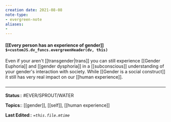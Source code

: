 ```yaml
---
creation date: 2021-08-08
note-type: 
- evergreen-note
aliases:
- 
---
```


#### [[Every person has an experience of gender]] `$=customJS.dv_funcs.evergreenHeader(dv, this)`

Even if your aren't [[transgender|trans]] you can still experience [[Gender Euphoria]] and [[gender dysphoria]] in a [[subconscious]] understanding of your gender's interaction with society. While [[Gender is a social construct]] it still has very real impact on our [[human experience]].

### <hr class="footnote"/>

**Status**:: #EVER/SPROUT/WATER 

**Topics**::  [[gender]], [[self]], [[human experience]]
	
**Last Edited**:: *`=this.file.mtime`*
